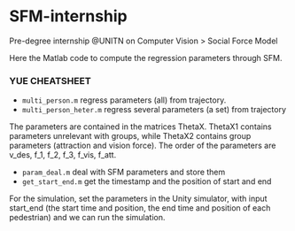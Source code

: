 # SFM-internship
Pre-degree internship @UNITN on Computer Vision > Social Force Model

Here the Matlab code to compute the regression parameters through SFM.

### YUE CHEATSHEET
* `multi_person.m` regress parameters (all) from trajectory.
* `multi_person_heter.m` regress several parameters (a set) from trajectory

The parameters are contained in the matrices ThetaX. ThetaX1 contains parameters unrelevant with groups, while ThetaX2 contains group parameters (attraction and vision force). The order of the parameters are v_des, f_1, f_2, f_3, f_vis, f_att.

* `param_deal.m` deal with SFM parameters and store them
* `get_start_end.m` get the timestamp and the position of start and end

For the simulation, set the parameters in the Unity simulator, with input start_end (the start time and position, the end time and position of each pedestrian) and we can run the simulation.